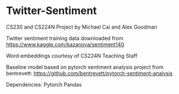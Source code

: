 # Twitter-Sentiment
CS230 and CS224N Project by Michael Cai and Alex Goodman

Twitter sentiment training data downloaded from https://www.kaggle.com/kazanova/sentiment140

Word embeddings courtesy of CS224N Teaching Staff

Baseline model based on pytorch sentiment analysis project from bentrevett: https://github.com/bentrevett/pytorch-sentiment-analysis

Dependencies:
Pytorch
Pandas
